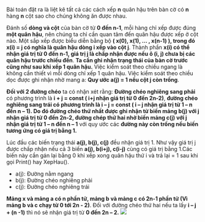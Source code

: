 Bài toán đặt ra là liệt kê tất cả các cách xếp **n** quân hậu trên bàn cờ có  **n** hàng **n** cột sao cho chúng không ăn được nhau.

Đánh số **dòng và cột** của bàn cờ từ **0 đến n-1**, mỗi hàng chỉ xếp được đúng **một quân hậu**, nên chúng ta chỉ cần quan tâm đến quân hậu được xếp ở cột nào. Một sắp xếp được biểu diễn bằng bộ **( x(0), x(1), … , x(n-1) ), trong đó x(i) = j có nghĩa là quân hậu dòng i xếp vào cột j**. Thành phần **x(i) có thể nhận giá trị từ 0 đến n-1, giá trị j là chấp nhận được nếu ô (i, j) chưa bị các quân hậu trước chiếu đến**. **Ta cần ghi nhận trạng thái của bàn cờ trước cũng như sau khi xếp 1 quân hậu.**
Việc kiểm soát theo chiều ngang là không cần thiết vì mỗi dòng chỉ xếp 1 quân hậu. Việc kiểm soát theo chiều dọc được ghi nhận nhờ mang a: **Quy ước a(j) = 1 nếu cột j còn trống**.

**Đối với 2 đường chéo** ta có nhận xét rằng:  **Đường chéo nghiêng sang phải** có phương trình là **i + j = const ( i+j nhận giá trị từ 0 đến 2n-2)**, **đường chéo nghiêng sang trái có phương trình là i – j = const ( i – j nhận giá trị từ 1 – n đến n – 1). Do đó đường chéo thứ nhất được ghi nhận từ biến mảng b(j) với j nhận giá trị từ 0 đến 2n-2, đường chép thứ hai nhờ biến mảng c(j) với j nhận giá trị từ 1 – n đến n – 1** với quy ước các **đường này còn trống nếu  biến tương ứng có giá trị bằng 1.**

Lúc đầu các biến trạng thái **a(j), b(j), c(j)** đều nhận giá trị 1. Như vậy giá trị j được chấp nhận nếu cả 3 biến **a(j), b(i+j), c(i-j)** cùng có giá trị bằng 1.Các biến này cần gán lại bằng 0 khi xếp xong quân hậu thứ i và trả lại = 1 sau khi gọi Print() hay XepHau().

+ a(j): Đường nằm ngang
+ b(j): Đường chéo nghiêng phải
+ c(j): Đường chéo nghiêng trái
 
**Mảng x và mảng a có n phần tử, mảng b và mảng c có 2n-1 phần tử (Vì mảng b và c chạy từ 0 tới 2n - 2)**. Đối với đường chéo thứ hai nếu ta lấy  **i – j + (n -1)** thì nó sẽ nhận giá trị từ **0 đến 2n – 2.**
![](https://lh3.googleusercontent.com/EZiHMVlt213yYfLvFVFI_tgVKXfj7UX7ceKa5DOqpRKi76VjWdr0G4Yp_8u9QFBDAz9y8sFTlld6Ya8k2jWBdn0T1hgCNFwEgYkOiCnIl6neIqFfiPTC1F9URGInmuV69ASLTgEi5nuutrzuMY8NP-EVaO_h2LmdBWM5b8BV3UV2dtBA2Mo_Dro0BaXpIcl5EQxGYgciPbOEbzxfqjJ7Fcari_RCk2BSwWHMjQLehM0xHzw3OMhhqZckmPFiU2Nu5FbK95igMXx-Ye3THWBC0aWD3u6enlSSdiittmn1iuWBoB9NmJ7sSFkw7IV5lzvklL2O5qm4Oh6nntlve1DEB2B4c8zn6E-y9qvbH-uLg6gXmG7Py-NftTWQ8E8dWE_Oh5Kh4j6H9hm65ckN-IxDGxcGh68UnVv3pKZLw8W3IxNa0nTc5udxbhyjrL1Zq-bqXnhaeuNanDMMUe2Mp6mAflNliQduk0sWDADPtxyX4Hu6m-ImnRMaQQpq2hrh_wPR1z7to5NuTOxfaPF0k_uHrrg5yhMuYAHZqKyY1b-g3NDfeupn6A4a5VVQQ1rFDl5m3NkNa5-J4OFYHHGzI4F09-zzWScI8l3NRT6MpRQNE8Ce799fGc2MGguCRyDltOinSVHT7RtGXcCkOuUAbE1bEz-C56Bi8qb8=w713-h351-no)
